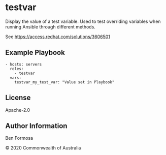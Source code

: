 # testvar

Display the value of a test variable. Used to test overriding variables when running Ansible through different methods.

See https://access.redhat.com/solutions/3606501

## Example Playbook

```ansible
- hosts: servers
  roles:
    - testvar
  vars:
    testvar_my_test_var: "Value set in Playbook"
```

## License

Apache-2.0

## Author Information

Ben Formosa

© 2020 Commonwealth of Australia
